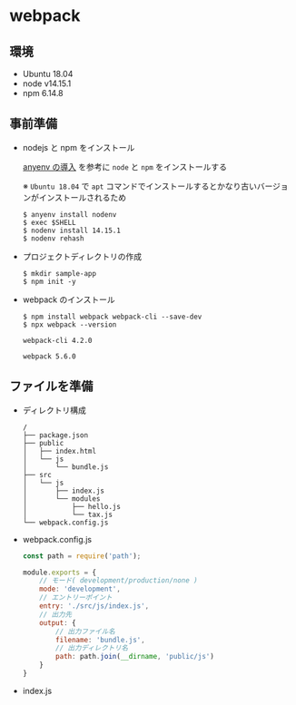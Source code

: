 # webpack  

## 環境

* Ubuntu 18.04
* node v14.15.1
* npm 6.14.8

## 事前準備

* nodejs と npm をインストール

    [anyenv の導入](anyenv/Readme.md) を参考に `node` と `npm` をインストールする
    
    ※ `Ubuntu 18.04` で `apt` コマンドでインストールするとかなり古いバージョンがインストールされるため
    ```
    $ anyenv install nodenv
    $ exec $SHELL
    $ nodenv install 14.15.1
    $ nodenv rehash
    ```

* プロジェクトディレクトリの作成
    ```
    $ mkdir sample-app
    $ npm init -y
    ```

* webpack のインストール

    ```
    $ npm install webpack webpack-cli --save-dev
    $ npx webpack --version

    webpack-cli 4.2.0

    webpack 5.6.0
    ```

## ファイルを準備

* ディレクトリ構成

    ```
    /
    ├── package.json
    ├── public
    │   ├── index.html
    │   └── js
    │       └── bundle.js
    ├── src
    │   └── js
    │       ├── index.js
    │       └── modules
    │           ├── hello.js
    │           └── tax.js
    └── webpack.config.js
    ```

* webpack.config.js

    ```JavaScript
    const path = require('path');

    module.exports = {
        // モード( development/production/none )
        mode: 'development',
        // エントリーポイント
        entry: './src/js/index.js',
        // 出力先
        output: {
            // 出力ファイル名
            filename: 'bundle.js',
            // 出力ディレクトリ名
            path: path.join(__dirname, 'public/js')
        }
    }
    ```

* index.js

    ```JavaScript
    ```




